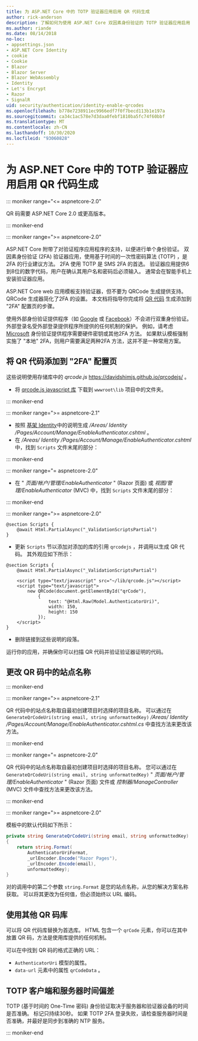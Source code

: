 ```yaml
---
title: 为 ASP.NET Core 中的 TOTP 验证器应用启用 QR 代码生成
author: rick-anderson
description: 了解如何为使用 ASP.NET Core 双因素身份验证的 TOTP 验证器应用启用 QR 码生成。
ms.author: riande
ms.date: 08/14/2018
no-loc:
- appsettings.json
- ASP.NET Core Identity
- cookie
- Cookie
- Blazor
- Blazor Server
- Blazor WebAssembly
- Identity
- Let's Encrypt
- Razor
- SignalR
uid: security/authentication/identity-enable-qrcodes
ms.openlocfilehash: b778e7238911ec9966edf7f0f7becd113b1e197a
ms.sourcegitcommit: ca34c1ac578e7d3daa0febf1810ba5fc74f60bbf
ms.translationtype: MT
ms.contentlocale: zh-CN
ms.lasthandoff: 10/30/2020
ms.locfileid: "93060828"
---
```

# <a name="enable-qr-code-generation-for-totp-authenticator-apps-in-aspnet-core"></a>为 ASP.NET Core 中的 TOTP 验证器应用启用 QR 代码生成

::: moniker range="<= aspnetcore-2.0"

QR 码需要 ASP.NET Core 2.0 或更高版本。

::: moniker-end

::: moniker range=">= aspnetcore-2.0"

ASP.NET Core 附带了对验证程序应用程序的支持，以便进行单个身份验证。 双因素身份验证 (2FA) 验证器应用，使用基于时间的一次性密码算法 (TOTP) ，是2FA 的行业建议方法。 2FA 使用 TOTP 是 SMS 2FA 的首选。 验证器应用提供6到8位的数字代码，用户在确认其用户名和密码后必须输入。 通常会在智能手机上安装验证器应用。

ASP.NET Core web 应用模板支持验证器，但不要为 QRCode 生成提供支持。 QRCode 生成器简化了2FA 的设置。 本文档将指导你完成将 [QR 代码](https://wikipedia.org/wiki/QR_code) 生成添加到 "2FA" 配置页的步骤。

使用外部身份验证提供程序（如 [Google](xref:security/authentication/google-logins) 或 [Facebook](xref:security/authentication/facebook-logins)）不会进行双重身份验证。 外部登录名受外部登录提供程序所提供的任何机制的保护。 例如，请考虑 [Microsoft](xref:security/authentication/microsoft-logins) 身份验证提供程序需要硬件密钥或其他2FA 方法。 如果默认模板强制实施了 "本地" 2FA，则用户需要满足两种2FA 方法，这并不是一种常用方案。

## <a name="adding-qr-codes-to-the-2fa-configuration-page"></a>将 QR 代码添加到 "2FA" 配置页

这些说明使用存储库中的 *qrcode.js* https://davidshimjs.github.io/qrcodejs/ 。

* 将 [qrcode.js javascript 库](https://davidshimjs.github.io/qrcodejs/) 下载到 `wwwroot\lib` 项目中的文件夹。

::: moniker-end

::: moniker range=">= aspnetcore-2.1"

* 按照 [基架 Identity](xref:security/authentication/scaffold-identity)中的说明生成 */Areas/ Identity /Pages/Account/Manage/EnableAuthenticator.cshtml* 。
* 在 */Areas/ Identity /Pages/Account/Manage/EnableAuthenticator.cshtml* 中，找到 `Scripts` 文件末尾的部分：

::: moniker-end

::: moniker range="= aspnetcore-2.0"

* 在 " *页面/帐户/管理/EnableAuthenticator* " (Razor 页面) 或 *视图/管理/EnableAuthenticator* (MVC) 中，找到 `Scripts` 文件末尾的部分：

::: moniker-end

::: moniker range=">= aspnetcore-2.0"

```cshtml
@section Scripts {
    @await Html.PartialAsync("_ValidationScriptsPartial")
}
```

* 更新 `Scripts` 节以添加对添加的库的引用 `qrcodejs` ，并调用以生成 QR 代码。 其外观应如下所示：

```cshtml
@section Scripts {
    @await Html.PartialAsync("_ValidationScriptsPartial")

    <script type="text/javascript" src="~/lib/qrcode.js"></script>
    <script type="text/javascript">
        new QRCode(document.getElementById("qrCode"),
            {
                text: "@Html.Raw(Model.AuthenticatorUri)",
                width: 150,
                height: 150
            });
    </script>
}
```

* 删除链接到这些说明的段落。

运行你的应用，并确保你可以扫描 QR 代码并验证验证器证明的代码。

## <a name="change-the-site-name-in-the-qr-code"></a>更改 QR 码中的站点名称

::: moniker-end

::: moniker range=">= aspnetcore-2.1"

QR 代码中的站点名称取自最初创建项目时选择的项目名称。 可以通过在 `GenerateQrCodeUri(string email, string unformattedKey)` */Areas/ Identity /Pages/Account/Manage/EnableAuthenticator.cshtml.cs* 中查找方法来更改该方法。

::: moniker-end

::: moniker range="= aspnetcore-2.0"

QR 代码中的站点名称取自最初创建项目时选择的项目名称。 您可以通过在 `GenerateQrCodeUri(string email, string unformattedKey)` " *页面/帐户/管理/EnableAuthenticator* " (Razor 页面) 文件或 *控制器/ManageController* (MVC) 文件中查找方法来更改该方法。

::: moniker-end

::: moniker range=">= aspnetcore-2.0"

模板中的默认代码如下所示：

```csharp
private string GenerateQrCodeUri(string email, string unformattedKey)
{
    return string.Format(
        AuthenticatorUriFormat,
        _urlEncoder.Encode("Razor Pages"),
        _urlEncoder.Encode(email),
        unformattedKey);
}
```

对的调用中的第二个参数 `string.Format` 是您的站点名称，从您的解决方案名称获取。 可以将其更改为任何值，但必须始终以 URL 编码。

## <a name="using-a-different-qr-code-library"></a>使用其他 QR 码库

可以将 QR 代码库替换为首选库。 HTML 包含一个 `qrCode` 元素，你可以在其中放置 QR 码，方法是使用库提供的任何机制。

可以在中找到 QR 码的格式正确的 URL：

* `AuthenticatorUri` 模型的属性。
* `data-url` 元素中的属性 `qrCodeData` 。

## <a name="totp-client-and-server-time-skew"></a>TOTP 客户端和服务器时间偏差

TOTP (基于时间的 One-Time 密码) 身份验证取决于服务器和验证器设备的时间是否准确。 标记只持续30秒。 如果 TOTP 2FA 登录失败，请检查服务器时间是否准确，并最好是同步到准确的 NTP 服务。

::: moniker-end
